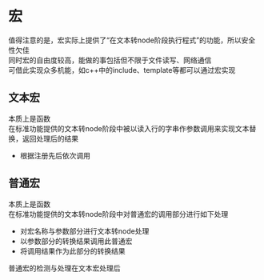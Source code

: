 # 宏  
值得注意的是，宏实际上提供了“在文本转node阶段执行程式”的功能，所以安全性欠佳  
同时宏的自由度较高，能做的事包括但不限于文件读写、网络通信  
可借此实现众多机能，如c++中的include、template等都可以通过宏实现  
## 文本宏  
本质上是函数  
在标准功能提供的文本转node阶段中被以读入行的字串作参数调用来实现文本替换，返回处理后的结果  
- 根据注册先后依次调用  
## 普通宏  
本质上是函数  
在标准功能提供的文本转node阶段中对普通宏的调用部分进行如下处理  
- 对宏名称与参数部分进行文本转node处理  
- 以参数部分的转换结果调用此普通宏  
- 将调用结果作为此部分的转换结果  

普通宏的检测与处理在文本宏处理后  
